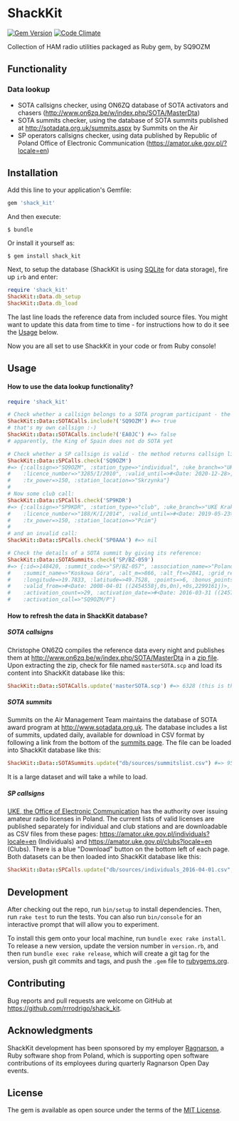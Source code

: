 # ShackKit

[![Gem Version](https://badge.fury.io/rb/shack_kit.svg)](https://badge.fury.io/rb/shack_kit)
[![Code Climate](https://codeclimate.com/github/rrrodrigo/shack_kit/badges/gpa.svg)](https://codeclimate.com/github/rrrodrigo/shack_kit)

Collection of HAM radio utilities packaged as Ruby gem, by SQ9OZM

## Functionality
### Data lookup
 * SOTA callsigns checker, using ON6ZQ database of SOTA activators and chasers (http://www.on6zq.be/w/index.php/SOTA/MasterDta)
 * SOTA summits checker, using the database of SOTA summits published at http://sotadata.org.uk/summits.aspx by Summits on the Air
 * SP operators callsigns checker, using data published by Republic of Poland Office of Electronic Communication (https://amator.uke.gov.pl/?locale=en)

## Installation

Add this line to your application's Gemfile:

```ruby
gem 'shack_kit'
```

And then execute:

    $ bundle

Or install it yourself as:

    $ gem install shack_kit

Next, to setup the database (ShackKit is using [SQLite](https://www.sqlite.org) for data storage), fire up `irb` and enter:

```ruby
require 'shack_kit'
ShackKit::Data.db_setup
ShackKit::Data.db_load
```

The last line loads the reference data from included source files. You might want to update this data from time to time - for instructions how to do it see the [Usage](#usage) below.

Now you are all set to use ShackKit in your code or from Ruby console!

## Usage

#### How to use the data lookup functionality?

```ruby
require 'shack_kit'

# Check whether a callsign belongs to a SOTA program participant - the method returns true or false:
ShackKit::Data::SOTACalls.include?('SQ9OZM') #=> true
# that's my own callsign :-)
ShackKit::Data::SOTACalls.include?('EA0JC') #=> false
# apparently, the King of Spain does not do SOTA yet

# Check whether a SP callsign is valid - the method returns callsign licence info or nil (for invalid calls)
ShackKit::Data::SPCalls.check('SQ9OZM')
#=> {:callsign=>"SQ9OZM", :station_type=>"individual", :uke_branch=>"UKE Kraków",
#    :licence_number=>"3285/I/2010", :valid_until=>#<Date: 2020-12-28>, :licence_category=>"1",
#    :tx_power=>150, :station_location=>"Skrzynka"}
#
# Now some club call:
ShackKit::Data::SPCalls.check('SP9KDR')
#=> {:callsign=>"SP9KDR", :station_type=>"club", :uke_branch=>"UKE Kraków",
#    :licence_number=>"188/K/I/2014", :valid_until=>#<Date: 2019-05-23>, :licence_category=>"1",
#    :tx_power=>150, :station_location=>"Pcim"}
#
# and an invalid call:
ShackKit::Data::SPCalls.check('SP0AAA') #=> nil

# Check the details of a SOTA summit by giving its reference:
ShackKit::Data::SOTASummits.check('SP/BZ-059')
#=> {:id=>148420, :summit_code=>"SP/BZ-057", :association_name=>"Poland", :region_name=>"Beskidy Zachodnie",
#    :summit_name=>"Koskowa Góra", :alt_m=>866, :alt_ft=>2841, :grid_ref1=>"19.7833", :grid_ref2=>"49.7528",
#    :longitude=>19.7833, :latitude=>49.7528, :points=>6, :bonus_points=>0,
#    :valid_from=>#<Date: 2008-04-01 ((2454558j,0s,0n),+0s,2299161j)>, :valid_to=>#<Date: 2099-12-31 ((2488069j,0s,0n),+0s,2299161j)>,
#    :activation_count=>29, :activation_date=>#<Date: 2016-03-31 ((2457479j,0s,0n),+0s,2299161j)>,
#    :activation_call=>"SQ9OZM/P"}

```

#### How to refresh the data in ShackKit database?

##### SOTA callsigns
Christophe ON6ZQ compiles the reference data every night and publishes them at http://www.on6zq.be/w/index.php/SOTA/MasterDta in a [zip file](http://www.on6zq.be/p/SOTA/SOTAdata/masterSOTA.zip). Upon extracting the zip, check for file named `masterSOTA.scp` and load its content into ShackKit database like this:

```ruby
ShackKit::Data::SOTACalls.update('masterSOTA.scp') #=> 6328 (this is the count of loaded callsigns)
```

##### SOTA summits
Summits on the Air Management Team maintains the database of SOTA award program at http://www.sotadata.org.uk. The database includes a list of summits,
updated daily, available for download in CSV format by following a link from the bottom of the [summits page](http://www.sotadata.org.uk/summits.aspx).
The file can be loaded into ShackKit database like this:
```ruby
ShackKit::Data::SOTASummits.update("db/sources/summitslist.csv") #=> 95618 (this is the count of loaded summits)
```
It is a large dataset and will take a while to load.

##### SP callsigns
[UKE, the Office of Electronic Communication](https://en.uke.gov.pl) has the authority over issuing amateur radio licenses in Poland. The current lists of valid licenses are published separately for individual and club stations and are downloadable as CSV files from these pages: https://amator.uke.gov.pl/individuals?locale=en (Individuals) and https://amator.uke.gov.pl/clubs?locale=en (Clubs). There is a blue "Download" button on the bottom left of each page. Both datasets can be then loaded into ShackKit database like this:

```ruby
ShackKit::Data::SPCalls.update("db/sources/individuals_2016-04-01.csv", "db/sources/clubs_2016-04-01.csv") #=> 13321 (number of loaded calls)
```

## Development

After checking out the repo, run `bin/setup` to install dependencies. Then, run `rake test` to run the tests. You can also run `bin/console` for an interactive prompt that will allow you to experiment.

To install this gem onto your local machine, run `bundle exec rake install`. To release a new version, update the version number in `version.rb`, and then run `bundle exec rake release`, which will create a git tag for the version, push git commits and tags, and push the `.gem` file to [rubygems.org](https://rubygems.org).

## Contributing

Bug reports and pull requests are welcome on GitHub at https://github.com/rrrodrigo/shack_kit.

## Acknowledgments

ShackKit development has been sponsored by my employer [Ragnarson](http://www.ragnarson.com), a Ruby software shop from Poland, which is supporting open software contributions of its employees during quarterly Ragnarson Open Day events.

## License

The gem is available as open source under the terms of the [MIT License](http://opensource.org/licenses/MIT).


